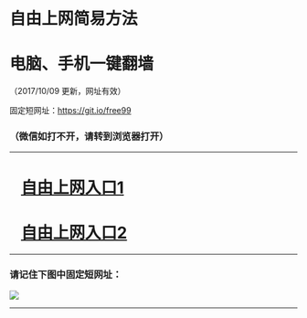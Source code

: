 ﻿# 自由上网简易方法

# 电脑、手机一键翻墙

（2017/10/09 更新，网址有效）

固定短网址：https://git.io/free99

### （微信如打不开，请转到浏览器打开）


***





# &nbsp;&nbsp; <a href="http://ft2588121628.fwq-tz-1001.info/fwqtz01.html?t=100900112824 " target="_blank">自由上网入口1</a>
# &nbsp;&nbsp; <a href="http://ft2730512486.fwq-tz-1002.info/fwqtz02.html?t=10090019387 " target="_blank">自由上网入口2</a>
***

### 请记住下图中固定短网址：

<img src="https://s3-us-west-2.amazonaws.com/fwq-1001/yjfq-20170905okok.png" /> 


***

